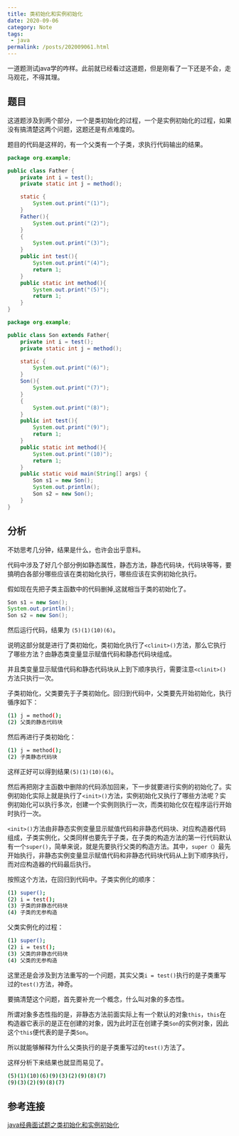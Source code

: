 ```yaml
---
title: 类初始化和实例初始化
date: 2020-09-06
category: Note
tags:
 - java
permalink: /posts/202009061.html
---
```


一道题测试java学的咋样。此前就已经看过这道题，但是刚看了一下还是不会，走马观花，不得其理。

<!-- more -->

## 题目

这道题涉及到两个部分，一个是类初始化的过程，一个是实例初始化的过程，如果没有搞清楚这两个问题，这题还是有点难度的。

题目的代码是这样的，有一个父类有一个子类，求执行代码输出的结果。

```java
package org.example;

public class Father {
    private int i = test();
    private static int j = method();

    static {
        System.out.print("(1)");
    }
    Father(){
        System.out.print("(2)");
    }
    {
        System.out.print("(3)");
    }
    public int test(){
        System.out.print("(4)");
        return 1;
    }
    public static int method(){
        System.out.print("(5)");
        return 1;
    }
}
```

```java
package org.example;

public class Son extends Father{
    private int i = test();
    private static int j = method();

    static {
        System.out.print("(6)");
    }
    Son(){
        System.out.print("(7)");
    }
    {
        System.out.print("(8)");
    }
    public int test(){
        System.out.print("(9)");
        return 1;
    }
    public static int method(){
        System.out.print("(10)");
        return 1;
    }
    public static void main(String[] args) {
        Son s1 = new Son();
        System.out.println();
        Son s2 = new Son();
    }
}
```

## 分析

不妨思考几分钟，结果是什么，也许会出乎意料。

代码中涉及了好几个部分例如静态属性，静态方法，静态代码块，代码块等等，要搞明白各部分哪些应该在类初始化执行，哪些应该在实例初始化执行。

假如现在先把子类主函数中的代码删掉,这就相当于类的初始化了。

```java
Son s1 = new Son();
System.out.println();
Son s2 = new Son();
```

然后运行代码，结果为 `(5)(1)(10)(6)`。

说明这部分就是进行了类初始化，类初始化执行了`<clinit>()`方法，那么它执行了哪些方法？由静态类变量显示赋值代码和静态代码块组成。

并且类变量显示赋值代码和静态代码块从上到下顺序执行，需要注意`<clinit>()`方法只执行一次。

子类初始化，父类要先于子类初始化。回归到代码中，父类要先开始初始化，执行循序如下：

```sh
(1) j = method();
(2) 父类的静态代码块
```

然后再进行子类初始化：

```sh
(1) j = method();
(2) 子类静态代码块
```

这样正好可以得到结果`(5)(1)(10)(6)`。

然后再把刚才主函数中删除的代码添加回来，下一步就要进行实例的初始化了。实例初始化实际上就是执行了`<init>()`方法，实例初始化又执行了哪些方法呢？实例初始化可以执行多次，创建一个实例则执行一次，而类初始化仅在程序运行开始时执行一次。

`<init>()`方法由非静态实例变量显示赋值代码和非静态代码块、对应构造器代码组成，子类实例化，父类同样也要先于子类，在子类的构造方法的第一行代码默认有一个`super()`，简单来说，就是先要执行父类的构造方法。其中，`super（）`最先开始执行，非静态实例变量显示赋值代码和非静态代码块代码从上到下顺序执行，而对应构造器的代码最后执行。

按照这个方法，在回归到代码中。子类实例化的顺序：

```sh
(1) super();
(2) i = test();
(3) 子类的非静态代码块
(4) 子类的无参构造
```

父类实例化的过程：

```sh
(1) super();
(2) i = test();
(3) 父类的非静态代码块
(4) 父类的无参构造
```

这里还是会涉及到方法重写的一个问题，其实父类`i = test()`执行的是子类重写过的`test()`方法，神奇。

要搞清楚这个问题，首先要补充一个概念，什么叫对象的多态性。

所谓对象多态性指的是，非静态方法前面实际上有一个默认的对象`this`，`this`在构造器它表示的是正在创建的对象，因为此时正在创建子类`Son`的实例对象，因此这个`this`便代表的是子类`Son`。

所以就能够解释为什么父类执行的是子类重写过的`test()`方法了。

这样分析下来结果也就显而易见了。

```sh
(5)(1)(10)(6)(9)(3)(2)(9)(8)(7)
(9)(3)(2)(9)(8)(7)
```

## 参考连接

[java经典面试题之类初始化和实例初始化](https://www.bilibili.com/video/BV1Eb411P7bP?p=3)